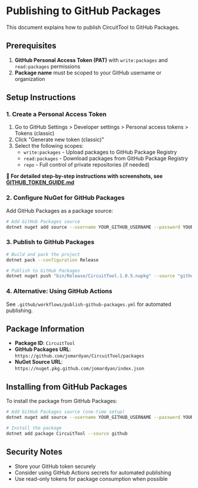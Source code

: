 # Publishing to GitHub Packages

This document explains how to publish CircuitTool to GitHub Packages.

## Prerequisites

1. **GitHub Personal Access Token (PAT)** with `write:packages` and `read:packages` permissions
2. **Package name** must be scoped to your GitHub username or organization

## Setup Instructions

### 1. Create a Personal Access Token

1. Go to GitHub Settings > Developer settings > Personal access tokens > Tokens (classic)
2. Click "Generate new token (classic)"
3. Select the following scopes:
   - `write:packages` - Upload packages to GitHub Package Registry
   - `read:packages` - Download packages from GitHub Package Registry
   - `repo` - Full control of private repositories (if needed)

**📖 For detailed step-by-step instructions with screenshots, see [GITHUB_TOKEN_GUIDE.md](GITHUB_TOKEN_GUIDE.md)**

### 2. Configure NuGet for GitHub Packages

Add GitHub Packages as a package source:

```bash
# Add GitHub Packages source
dotnet nuget add source --username YOUR_GITHUB_USERNAME --password YOUR_GITHUB_TOKEN --store-password-in-clear-text --name github "https://nuget.pkg.github.com/jomardyan/index.json"
```

### 3. Publish to GitHub Packages

```bash
# Build and pack the project
dotnet pack --configuration Release

# Publish to GitHub Packages
dotnet nuget push "bin/Release/CircuitTool.1.0.5.nupkg" --source "github"
```

### 4. Alternative: Using GitHub Actions

See `.github/workflows/publish-github-packages.yml` for automated publishing.

## Package Information

- **Package ID**: `CircuitTool`
- **GitHub Packages URL**: `https://github.com/jomardyan/CircuitTool/packages`
- **NuGet Source URL**: `https://nuget.pkg.github.com/jomardyan/index.json`

## Installing from GitHub Packages

To install the package from GitHub Packages:

```bash
# Add GitHub Packages source (one-time setup)
dotnet nuget add source --username YOUR_GITHUB_USERNAME --password YOUR_GITHUB_TOKEN --store-password-in-clear-text --name github "https://nuget.pkg.github.com/jomardyan/index.json"

# Install the package
dotnet add package CircuitTool --source github
```

## Security Notes

- Store your GitHub token securely
- Consider using GitHub Actions secrets for automated publishing
- Use read-only tokens for package consumption when possible
